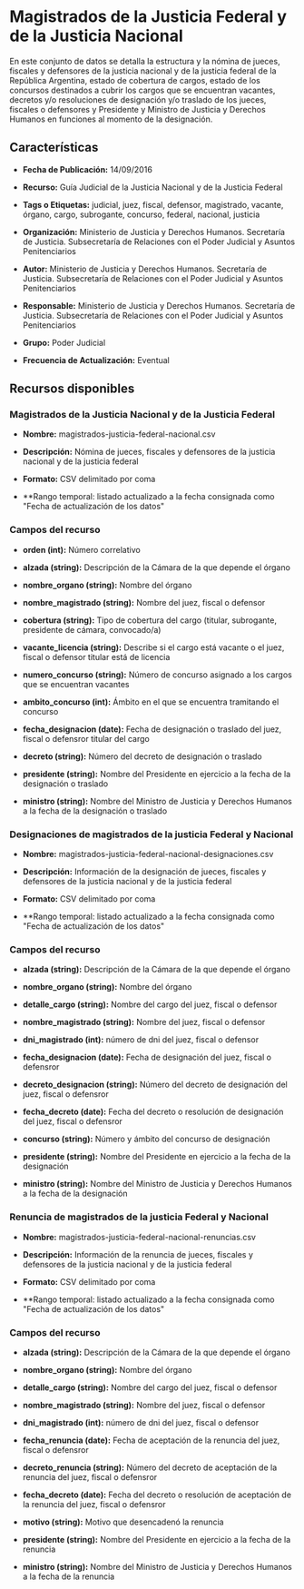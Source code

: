 Magistrados de la Justicia Federal y de la Justicia Nacional
==============================================================================

En este conjunto de datos se detalla la estructura y la nómina de jueces, fiscales y defensores de la justicia nacional y de la justicia federal de la República Argentina, estado de cobertura de cargos, estado de los concursos destinados a cubrir los cargos que se encuentran vacantes, decretos y/o resoluciones de designación y/o traslado de los jueces, fiscales o defensores y Presidente y Ministro de Justicia y Derechos Humanos en funciones al momento de la designación.

Características
---------------

- **Fecha de Publicación:** 14/09/2016

- **Recurso:** Guía Judicial de la Justicia Nacional y de la Justicia Federal

- **Tags o Etiquetas:** judicial, juez, fiscal, defensor, magistrado, vacante, órgano, cargo, subrogante, concurso, federal, nacional, justicia

- **Organización:** Ministerio de Justicia y Derechos Humanos. Secretaría de Justicia. Subsecretaría de Relaciones con el Poder Judicial y Asuntos Penitenciarios

- **Autor:** Ministerio de Justicia y Derechos Humanos. Secretaría de Justicia. Subsecretaría de Relaciones con el Poder Judicial y Asuntos Penitenciarios

- **Responsable:** Ministerio de Justicia y Derechos Humanos. Secretaría de Justicia. Subsecretaría de Relaciones con el Poder Judicial y Asuntos Penitenciarios

- **Grupo:** Poder Judicial

- **Frecuencia de Actualización:** Eventual

Recursos disponibles
--------------------

### Magistrados de la Justicia Nacional y de la Justicia Federal

- **Nombre:** magistrados-justicia-federal-nacional.csv

- **Descripción:** Nómina de jueces, fiscales y defensores de la justicia nacional y de la justicia federal

- **Formato:** CSV delimitado por coma

- **Rango temporal: listado actualizado a la fecha consignada como "Fecha de actualización de los datos"

### Campos del recurso

- **orden (int):** Número correlativo

- **alzada (string):** Descripción de la Cámara de la que depende el órgano

- **nombre_organo (string):** Nombre del órgano

- **nombre_magistrado (string):** Nombre del juez, fiscal o defensor

- **cobertura (string):** Tipo de cobertura del cargo (titular, subrogante, presidente de cámara, convocado/a)

- **vacante_licencia (string):** Describe si el cargo está vacante o el juez, fiscal o defensor titular está de licencia

- **numero_concurso (string):** Número de concurso asignado a los cargos que se encuentran vacantes

- **ambito_concurso (int):** Ámbito en el que se encuentra tramitando el concurso

- **fecha_designacion (date):** Fecha de designación o traslado del juez, fiscal o defensror titular del cargo

- **decreto (string):** Número del decreto de designación o traslado

- **presidente (string):** Nombre del Presidente en ejercicio a la fecha de la designación o traslado

- **ministro (string):** Nombre del Ministro de Justicia y Derechos Humanos a la fecha de la designación o traslado

### Designaciones de magistrados de la justicia Federal y Nacional

- **Nombre:** magistrados-justicia-federal-nacional-designaciones.csv

- **Descripción:** Información de la designación de jueces, fiscales y defensores de la justicia nacional y de la justicia federal

- **Formato:** CSV delimitado por coma

- **Rango temporal: listado actualizado a la fecha consignada como "Fecha de actualización de los datos"

### Campos del recurso

- **alzada (string):** Descripción de la Cámara de la que depende el órgano

- **nombre_organo (string):** Nombre del órgano

- **detalle_cargo (string):** Nombre del cargo del juez, fiscal o defensor

- **nombre_magistrado (string):** Nombre del juez, fiscal o defensor

- **dni_magistrado (int):** número de dni del juez, fiscal o defensor

- **fecha_designacion (date):** Fecha de designación del juez, fiscal o defensror

- **decreto_designacion (string):** Número del decreto de designación del juez, fiscal o defensror

- **fecha_decreto (date):** Fecha del decreto o resolución de designación del juez, fiscal o defensror

- **concurso (string):** Número y ámbito del concurso de designación

- **presidente (string):** Nombre del Presidente en ejercicio a la fecha de la designación

- **ministro (string):** Nombre del Ministro de Justicia y Derechos Humanos a la fecha de la designación

### Renuncia de magistrados de la justicia Federal y Nacional

- **Nombre:** magistrados-justicia-federal-nacional-renuncias.csv

- **Descripción:** Información de la renuncia de jueces, fiscales y defensores de la justicia nacional y de la justicia federal

- **Formato:** CSV delimitado por coma

- **Rango temporal: listado actualizado a la fecha consignada como "Fecha de actualización de los datos"

### Campos del recurso

- **alzada (string):** Descripción de la Cámara de la que depende el órgano

- **nombre_organo (string):** Nombre del órgano

- **detalle_cargo (string):** Nombre del cargo del juez, fiscal o defensor

- **nombre_magistrado (string):** Nombre del juez, fiscal o defensor

- **dni_magistrado (int):** número de dni del juez, fiscal o defensor

- **fecha_renuncia (date):** Fecha de aceptación de la renuncia del juez, fiscal o defensror

- **decreto_renuncia (string):** Número del decreto de aceptación de la renuncia del juez, fiscal o defensror

- **fecha_decreto (date):** Fecha del decreto o resolución de aceptación de la renuncia del juez, fiscal o defensror

- **motivo (string):** Motivo que desencadenó la renuncia

- **presidente (string):** Nombre del Presidente en ejercicio a la fecha de la renuncia

- **ministro (string):** Nombre del Ministro de Justicia y Derechos Humanos a la fecha de la renuncia

